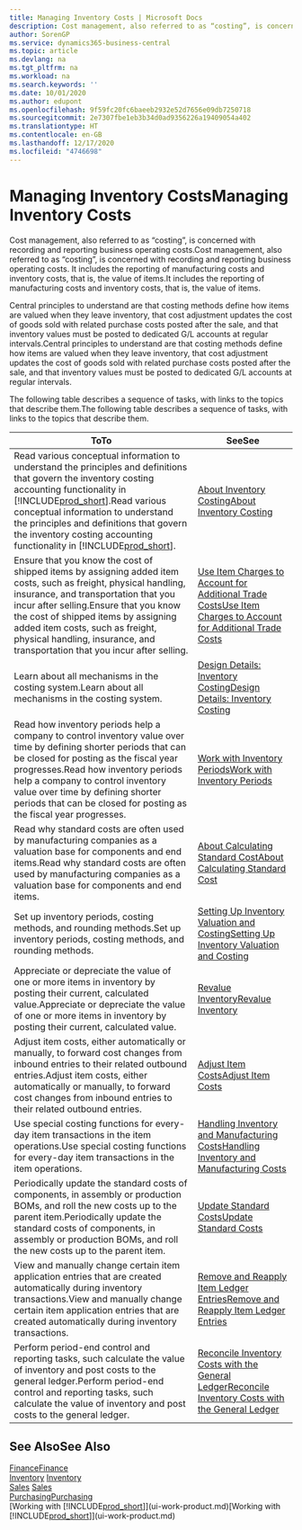 ```yaml
---
title: Managing Inventory Costs | Microsoft Docs
description: Cost management, also referred to as “costing”, is concerned with recording and reporting business operating costs. It includes the reporting of manufacturing costs and inventory costs, that is, the value of items.
author: SorenGP
ms.service: dynamics365-business-central
ms.topic: article
ms.devlang: na
ms.tgt_pltfrm: na
ms.workload: na
ms.search.keywords: ''
ms.date: 10/01/2020
ms.author: edupont
ms.openlocfilehash: 9f59fc20fc6baeeb2932e52d7656e09db7250718
ms.sourcegitcommit: 2e7307fbe1eb3b34d0ad9356226a19409054a402
ms.translationtype: HT
ms.contentlocale: en-GB
ms.lasthandoff: 12/17/2020
ms.locfileid: "4746698"
---
```

# <a name="managing-inventory-costs"></a><span data-ttu-id="0ca11-104">Managing Inventory Costs</span><span class="sxs-lookup"><span data-stu-id="0ca11-104">Managing Inventory Costs</span></span>
<span data-ttu-id="0ca11-105">Cost management, also referred to as “costing”, is concerned with recording and reporting business operating costs.</span><span class="sxs-lookup"><span data-stu-id="0ca11-105">Cost management, also referred to as “costing”, is concerned with recording and reporting business operating costs.</span></span> <span data-ttu-id="0ca11-106">It includes the reporting of manufacturing costs and inventory costs, that is, the value of items.</span><span class="sxs-lookup"><span data-stu-id="0ca11-106">It includes the reporting of manufacturing costs and inventory costs, that is, the value of items.</span></span>   

<span data-ttu-id="0ca11-107">Central principles to understand are that costing methods define how items are valued when they leave inventory, that cost adjustment updates the cost of goods sold with related purchase costs posted after the sale, and that inventory values must be posted to dedicated G/L accounts at regular intervals.</span><span class="sxs-lookup"><span data-stu-id="0ca11-107">Central principles to understand are that costing methods define how items are valued when they leave inventory, that cost adjustment updates the cost of goods sold with related purchase costs posted after the sale, and that inventory values must be posted to dedicated G/L accounts at regular intervals.</span></span>

<span data-ttu-id="0ca11-108">The following table describes a sequence of tasks, with links to the topics that describe them.</span><span class="sxs-lookup"><span data-stu-id="0ca11-108">The following table describes a sequence of tasks, with links to the topics that describe them.</span></span>

|<span data-ttu-id="0ca11-109">**To**</span><span class="sxs-lookup"><span data-stu-id="0ca11-109">**To**</span></span>|<span data-ttu-id="0ca11-110">**See**</span><span class="sxs-lookup"><span data-stu-id="0ca11-110">**See**</span></span>|  
|------------|-------------|  
|<span data-ttu-id="0ca11-111">Read various conceptual information to understand the principles and definitions that govern the inventory costing accounting functionality in [!INCLUDE[prod_short](includes/prod_short.md)].</span><span class="sxs-lookup"><span data-stu-id="0ca11-111">Read various conceptual information to understand the principles and definitions that govern the inventory costing accounting functionality in [!INCLUDE[prod_short](includes/prod_short.md)].</span></span>|[<span data-ttu-id="0ca11-112">About Inventory Costing</span><span class="sxs-lookup"><span data-stu-id="0ca11-112">About Inventory Costing</span></span>](finance-learn-about-costing.md)|  
|<span data-ttu-id="0ca11-113">Ensure that you know the cost of shipped items by assigning added item costs, such as freight, physical handling, insurance, and transportation that you incur after selling.</span><span class="sxs-lookup"><span data-stu-id="0ca11-113">Ensure that you know the cost of shipped items by assigning added item costs, such as freight, physical handling, insurance, and transportation that you incur after selling.</span></span>|[<span data-ttu-id="0ca11-114">Use Item Charges to Account for Additional Trade Costs</span><span class="sxs-lookup"><span data-stu-id="0ca11-114">Use Item Charges to Account for Additional Trade Costs</span></span>](payables-how-assign-item-charges.md)|
|<span data-ttu-id="0ca11-115">Learn about all mechanisms in the costing system.</span><span class="sxs-lookup"><span data-stu-id="0ca11-115">Learn about all mechanisms in the costing system.</span></span>|[<span data-ttu-id="0ca11-116">Design Details: Inventory Costing</span><span class="sxs-lookup"><span data-stu-id="0ca11-116">Design Details: Inventory Costing</span></span>](design-details-inventory-costing.md)|
|<span data-ttu-id="0ca11-117">Read how inventory periods help a company to control inventory value over time by defining shorter periods that can be closed for posting as the fiscal year progresses.</span><span class="sxs-lookup"><span data-stu-id="0ca11-117">Read how inventory periods help a company to control inventory value over time by defining shorter periods that can be closed for posting as the fiscal year progresses.</span></span>|[<span data-ttu-id="0ca11-118">Work with Inventory Periods</span><span class="sxs-lookup"><span data-stu-id="0ca11-118">Work with Inventory Periods</span></span>](finance-how-to-work-with-inventory-periods.md)|
|<span data-ttu-id="0ca11-119">Read why standard costs are often used by manufacturing companies as a valuation base for components and end items.</span><span class="sxs-lookup"><span data-stu-id="0ca11-119">Read why standard costs are often used by manufacturing companies as a valuation base for components and end items.</span></span>|[<span data-ttu-id="0ca11-120">About Calculating Standard Cost</span><span class="sxs-lookup"><span data-stu-id="0ca11-120">About Calculating Standard Cost</span></span>](finance-about-calculating-standard-cost.md)|
|<span data-ttu-id="0ca11-121">Set up inventory periods, costing methods, and rounding methods.</span><span class="sxs-lookup"><span data-stu-id="0ca11-121">Set up inventory periods, costing methods, and rounding methods.</span></span>|[<span data-ttu-id="0ca11-122">Setting Up Inventory Valuation and Costing</span><span class="sxs-lookup"><span data-stu-id="0ca11-122">Setting Up Inventory Valuation and Costing</span></span>](finance-set-up-inventory-valuation-and-costing.md)|
|<span data-ttu-id="0ca11-123">Appreciate or depreciate the value of one or more items in inventory by posting their current, calculated value.</span><span class="sxs-lookup"><span data-stu-id="0ca11-123">Appreciate or depreciate the value of one or more items in inventory by posting their current, calculated value.</span></span>|[<span data-ttu-id="0ca11-124">Revalue Inventory</span><span class="sxs-lookup"><span data-stu-id="0ca11-124">Revalue Inventory</span></span>](inventory-how-revalue-inventory.md)|
|<span data-ttu-id="0ca11-125">Adjust item costs, either automatically or manually, to forward cost changes from inbound entries to their related outbound entries.</span><span class="sxs-lookup"><span data-stu-id="0ca11-125">Adjust item costs, either automatically or manually, to forward cost changes from inbound entries to their related outbound entries.</span></span>|[<span data-ttu-id="0ca11-126">Adjust Item Costs</span><span class="sxs-lookup"><span data-stu-id="0ca11-126">Adjust Item Costs</span></span>](inventory-how-adjust-item-costs.md)|
|<span data-ttu-id="0ca11-127">Use special costing functions for every-day item transactions in the item operations.</span><span class="sxs-lookup"><span data-stu-id="0ca11-127">Use special costing functions for every-day item transactions in the item operations.</span></span>|[<span data-ttu-id="0ca11-128">Handling Inventory and Manufacturing Costs</span><span class="sxs-lookup"><span data-stu-id="0ca11-128">Handling Inventory and Manufacturing Costs</span></span>](finance-handle-inventory-and-manufacturing-costs.md)|  
|<span data-ttu-id="0ca11-129">Periodically update the standard costs of components, in assembly or production BOMs, and roll the new costs up to the parent item.</span><span class="sxs-lookup"><span data-stu-id="0ca11-129">Periodically update the standard costs of components, in assembly or production BOMs, and roll the new costs up to the parent item.</span></span>|[<span data-ttu-id="0ca11-130">Update Standard Costs</span><span class="sxs-lookup"><span data-stu-id="0ca11-130">Update Standard Costs</span></span>](finance-how-to-update-standard-costs.md)|
|<span data-ttu-id="0ca11-131">View and manually change certain item application entries that are created automatically during inventory transactions.</span><span class="sxs-lookup"><span data-stu-id="0ca11-131">View and manually change certain item application entries that are created automatically during inventory transactions.</span></span>|[<span data-ttu-id="0ca11-132">Remove and Reapply Item Ledger Entries</span><span class="sxs-lookup"><span data-stu-id="0ca11-132">Remove and Reapply Item Ledger Entries</span></span>](finance-how-to-remove-and-reapply-item-entries.md)|
|<span data-ttu-id="0ca11-133">Perform period-end control and reporting tasks, such calculate the value of inventory and post costs to the general ledger.</span><span class="sxs-lookup"><span data-stu-id="0ca11-133">Perform period-end control and reporting tasks, such calculate the value of inventory and post costs to the general ledger.</span></span>|[<span data-ttu-id="0ca11-134">Reconcile Inventory Costs with the General Ledger</span><span class="sxs-lookup"><span data-stu-id="0ca11-134">Reconcile Inventory Costs with the General Ledger</span></span>](finance-how-to-post-inventory-costs-to-the-general-ledger.md)|

## <a name="see-also"></a><span data-ttu-id="0ca11-135">See Also</span><span class="sxs-lookup"><span data-stu-id="0ca11-135">See Also</span></span>  
 [<span data-ttu-id="0ca11-136">Finance</span><span class="sxs-lookup"><span data-stu-id="0ca11-136">Finance</span></span>](finance.md)  
 <span data-ttu-id="0ca11-137">[Inventory](inventory-manage-inventory.md) </span><span class="sxs-lookup"><span data-stu-id="0ca11-137">[Inventory](inventory-manage-inventory.md) </span></span>  
 <span data-ttu-id="0ca11-138">[Sales](sales-manage-sales.md) </span><span class="sxs-lookup"><span data-stu-id="0ca11-138">[Sales](sales-manage-sales.md) </span></span>  
 [<span data-ttu-id="0ca11-139">Purchasing</span><span class="sxs-lookup"><span data-stu-id="0ca11-139">Purchasing</span></span>](purchasing-manage-purchasing.md)  
 <span data-ttu-id="0ca11-140">[Working with [!INCLUDE[prod_short](includes/prod_short.md)]](ui-work-product.md)</span><span class="sxs-lookup"><span data-stu-id="0ca11-140">[Working with [!INCLUDE[prod_short](includes/prod_short.md)]](ui-work-product.md)</span></span>
